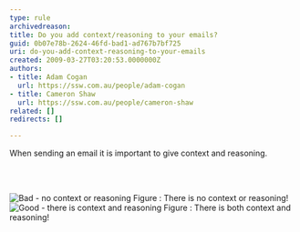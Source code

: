 ```yaml
---
type: rule
archivedreason: 
title: Do you add context/reasoning to your emails?
guid: 0b07e78b-2624-46fd-bad1-ad767b7bf725
uri: do-you-add-context-reasoning-to-your-emails
created: 2009-03-27T03:20:53.0000000Z
authors:
- title: Adam Cogan
  url: https://ssw.com.au/people/adam-cogan
- title: Cameron Shaw
  url: https://ssw.com.au/people/cameron-shaw
related: []
redirects: []

---
```




  <p>When sending an email it is important to give context and reasoning. 
</p>

<br><excerpt class='endintro'></excerpt><br>

  <img class="ms-rteCustom-ImageArea" alt="Bad - no context or reasoning" src="/Standards/Communication/RulesToBetterEmail/PublishingImages/BadContextReasoning.GIF" /> <span class="ms-rteCustom-FigureBad">Figure &#58; There is no context or reasoning!</span> <img class="ms-rteCustom-ImageArea" alt="Good - there is context and reasoning" src="/Standards/Communication/RulesToBetterEmail/PublishingImages/GoodContextReasoning.jpg" /> <span class="ms-rteCustom-FigureGood">Figure &#58; There is both context and reasoning!</span>



